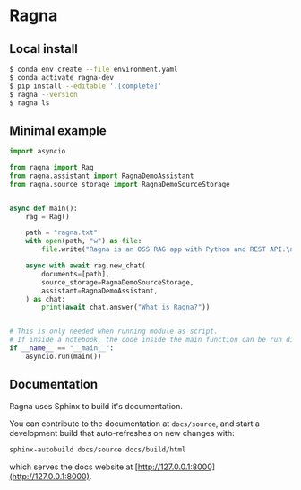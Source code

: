 # Ragna

## Local install

```bash
$ conda env create --file environment.yaml
$ conda activate ragna-dev
$ pip install --editable '.[complete]'
$ ragna --version
$ ragna ls
```

## Minimal example

```python
import asyncio

from ragna import Rag
from ragna.assistant import RagnaDemoAssistant
from ragna.source_storage import RagnaDemoSourceStorage


async def main():
    rag = Rag()

    path = "ragna.txt"
    with open(path, "w") as file:
        file.write("Ragna is an OSS RAG app with Python and REST API.\n")

    async with await rag.new_chat(
        documents=[path],
        source_storage=RagnaDemoSourceStorage,
        assistant=RagnaDemoAssistant,
    ) as chat:
        print(await chat.answer("What is Ragna?"))


# This is only needed when running module as script.
# If inside a notebook, the code inside the main function can be run directly.
if __name__ == "__main__":
    asyncio.run(main())
```

## Documentation

Ragna uses Sphinx to build it's documentation.

You can contribute to the documentation at `docs/source`,
and start a development build that auto-refreshes on new changes with:

```bash
sphinx-autobuild docs/source docs/build/html
```

which serves the docs website at [http://127.0.0.1:8000](http://127.0.0.1:8000).
